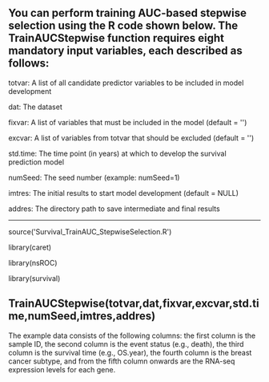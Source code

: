 You can perform training AUC-based stepwise selection using the R code shown below.
The TrainAUCStepwise function requires eight mandatory input variables, each described as follows:
-------------------------------------------------------------------------------------------
totvar: A list of all candidate predictor variables to be included in model development

dat: The dataset

fixvar: A list of variables that must be included in the model (default = '')

excvar: A list of variables from totvar that should be excluded (default = '')

std.time: The time point (in years) at which to develop the survival prediction model

numSeed: The seed number (example: numSeed=1)

imtres: The initial results to start model development (default = NULL)

addres: The directory path to save intermediate and final results

-------------------------------------------------------------------------------------------
source('Survival_TrainAUC_StepwiseSelection.R')

library(caret)

library(nsROC)

library(survival)

TrainAUCStepwise(totvar,dat,fixvar,excvar,std.time,numSeed,imtres,addres)
-------------------------------------------------------------------------------------------
The example data consists of the following columns: the first column is the sample ID, the second column is the event status (e.g., death), the third column is the survival time (e.g., OS.year), the fourth column is the breast cancer subtype, and from the fifth column onwards are the RNA-seq expression levels for each gene.
